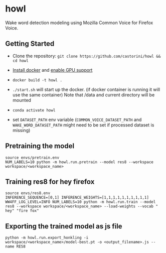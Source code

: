 # howl
Wake word detection modeling using Mozilla Common Voice for Firefox Voice.

## Getting Started

* Clone the repository: `git clone https://github.com/castorini/howl && cd howl`

* [Install docker](https://docs.docker.com/engine/install/) and [enable GPU support](https://cnvrg.io/how-to-setup-docker-and-nvidia-docker-2-0-on-ubuntu-18-04/)

* `docker build -t howl .`

* `./start.sh` will start up the docker. (if docker container is running it will use the same container) Note that /data and current directory will be mounted

* `conda activate howl` 

* set `DATASET_PATH` env variable (`COMMON_VOICE_DATASET_PATH` and `WAKE_WORD_DATASET_PATH` might need to be set if processed dataset is missing)


## Pretraining the model
```
source envs/pretrain.env
NUM_LABELS=10 python -m howl.run.pretrain --model res8 --workspace workspace/<workspace_name>
```

## Training res8 for hey firefox
```
source envs/res8.env
INFERENCE_SEQUENCE=[0,1] INFERENCE_WEIGHTS=[1,1,1,1,1,1,1,1,1,1] WW4FF_LOG_LEVEL=INFO NUM_LABELS=10 python -m howl.run.train --model res8 --workspace workspace/<workspace_name> --load-weights --vocab " hey" "fire fox"

```

## Exporting the trained model as js file
```
python -m howl.run.export_honkling -i workspace/<workspace_name>/model-best.pt -o <output_filename>.js --name RES8
```
